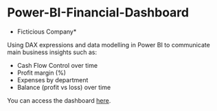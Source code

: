 # Power-BI-Financial-Dashboard

* Ficticious Company* 

Using DAX expressions and data modelling in Power BI to communicate main business insights such as:

* Cash Flow Control over time
* Profit margin (%)
* Expenses by department
* Balance (profit vs loss) over time

You can access the dashboard [here](https://app.powerbi.com/view?r=eyJrIjoiMTA5OTUzYWUtMjlhNC00N2ZhLTg2ZmEtOTkwOGEwMTI4NWVmIiwidCI6ImYzOTE4YTgxLTk1MmQtNDNkNi04MGIyLWFmYTI2ZTk1OGVkZiJ9).
